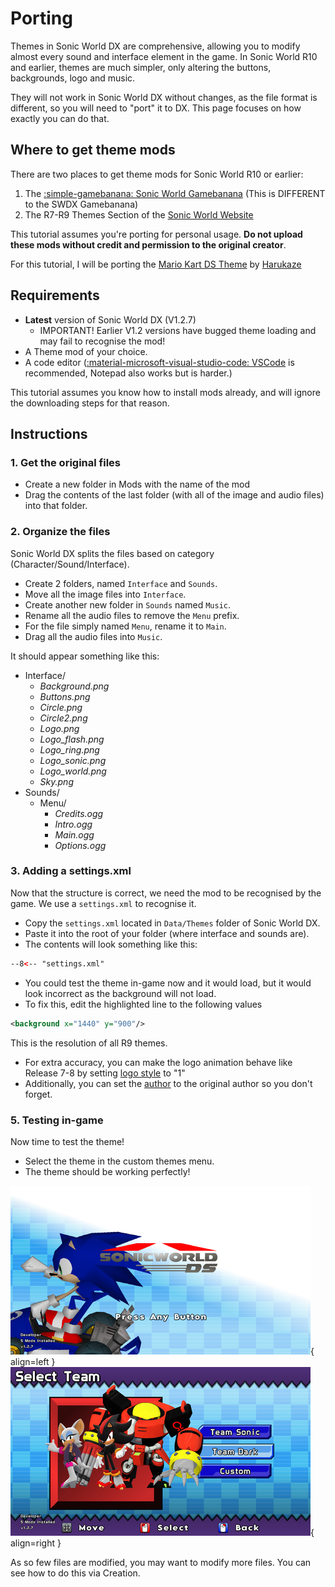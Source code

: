 # Porting

Themes in Sonic World DX are comprehensive, allowing you to modify almost every sound and interface element in the game. In Sonic World R10 and earlier, themes are much simpler, only altering the buttons, backgrounds, logo and music.  

They will not work in Sonic World DX without changes, as the file format is different, so you will need to "port" it to DX. This page focuses on how exactly you can do that.

## Where to get theme mods

There are two places to get theme mods for Sonic World R10 or earlier:

1. The [:simple-gamebanana: Sonic World Gamebanana](https://gamebanana.com/mods/cats/2135) (This is DIFFERENT to the SWDX Gamebanana)
1. The R7-R9 Themes Section of the [Sonic World Website](https://sonicworldfangame.com/mods/themes/)

This tutorial assumes you're porting for personal usage. **Do not upload these mods without credit and permission to the original creator**.

For this tutorial, I will be porting the [Mario Kart DS Theme](https://gamebanana.com/mods/33769) by [Harukaze](https://gamebanana.com/members/1663337)

## Requirements

- **Latest** version of Sonic World DX (V1.2.7)
  - IMPORTANT! Earlier V1.2 versions have bugged theme loading and may fail to recognise the mod!
- A Theme mod of your choice.
- A code editor ([:material-microsoft-visual-studio-code: VSCode](https://code.visualstudio.com/) is recommended, Notepad also works but is harder.)

This tutorial assumes you know how to install mods already, and will ignore the downloading steps for that reason.

## Instructions

### 1. Get the original files

- Create a new folder in Mods with the name of the mod
- Drag the contents of the last folder (with all of the image and audio files) into that folder.

### 2. Organize the files

Sonic World DX splits the files based on category (Character/Sound/Interface).

- Create 2 folders, named `Interface` and `Sounds`.
- Move all the image files into `Interface`.
- Create another new folder in `Sounds` named `Music`.
- Rename all the audio files to remove the `Menu` prefix.
- For the file simply named `Menu`, rename it to `Main`.
- Drag all the audio files into `Music`.

It should appear something like this:

- Interface/
    - *Background.png*
    - *Buttons.png*
    - *Circle.png*
    - *Circle2.png*
    - *Logo.png*
    - *Logo_flash.png*
    - *Logo_ring.png*
    - *Logo_sonic.png*
    - *Logo_world.png*
    - *Sky.png*
- Sounds/
    - Menu/
        - *Credits.ogg*
        - *Intro.ogg*
        - *Main.ogg*
        - *Options.ogg*

### 3. Adding a settings.xml

Now that the structure is correct, we need the mod to be recognised by the game. We use a `settings.xml` to recognise it.

- Copy the `settings.xml` located in `Data/Themes` folder of Sonic World DX.
- Paste it into the root of your folder (where interface and sounds are).
- The contents will look something like this:

```xml title="settings.xml" linenums="1"  hl_lines="10"
--8<-- "settings.xml"
```

- You could test the theme in-game now and it would load, but it would look incorrect as the background will not load.
- To fix this, edit the highlighted line to the following values

```xml
<background x="1440" y="900"/>
```

This is the resolution of all R9 themes.

- For extra accuracy, you can make the logo animation behave like Release 7-8 by setting [logo style](themes.md#logo-style) to "1"
- Additionally, you can set the [author](themes.md#author) to the original author so you don't forget.

### 5. Testing in-game

Now time to test the theme!

- Select the theme in the custom themes menu.
- The theme should be working perfectly!

![Ported Theme Intro](img/port0.png){ align=left } ![Ported Theme Menu](img/port1.png){ align=right }

As so few files are modified, you may want to modify more files. You can see how to do this via Creation.